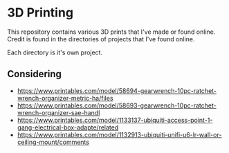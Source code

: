 # 3D Printing

This repository contains various 3D prints that I've made or found online. Credit is found in the directories of projects that I've found online.

Each directory is it's own project.

## Considering

- https://www.printables.com/model/58694-gearwrench-10pc-ratchet-wrench-organizer-metric-ha/files
- https://www.printables.com/model/58693-gearwrench-10pc-ratchet-wrench-organizer-sae-handl
- https://www.printables.com/model/1133137-ubiquiti-access-point-1-gang-electrical-box-adapte/related
- https://www.printables.com/model/1132913-ubiquiti-unifi-u6-lr-wall-or-ceiling-mount/comments